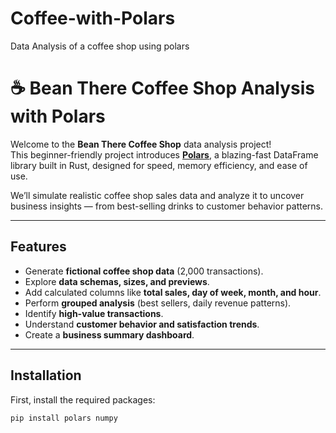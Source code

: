 # Coffee-with-Polars
Data Analysis of a coffee shop using polars
# ☕ Bean There Coffee Shop Analysis with Polars

Welcome to the **Bean There Coffee Shop** data analysis project!  
This beginner-friendly project introduces **[Polars](https://pola-rs.github.io/polars/)**, a blazing-fast DataFrame library built in Rust, designed for speed, memory efficiency, and ease of use.  

We’ll simulate realistic coffee shop sales data and analyze it to uncover business insights — from best-selling drinks to customer behavior patterns.  

---

## Features

- Generate **fictional coffee shop data** (2,000 transactions).
- Explore **data schemas, sizes, and previews**.
- Add calculated columns like **total sales, day of week, month, and hour**.
- Perform **grouped analysis** (best sellers, daily revenue patterns).
- Identify **high-value transactions**.
- Understand **customer behavior and satisfaction trends**.
- Create a **business summary dashboard**.

---

## Installation

First, install the required packages:

```bash
pip install polars numpy
